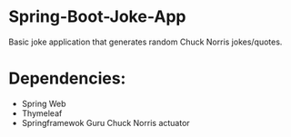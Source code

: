# Spring-Boot-Joke-App
Basic joke application that generates random Chuck Norris jokes/quotes.

# Dependencies:
<ul>
<li>Spring Web</li>
<li>Thymeleaf</li>
<li>Springframewok Guru Chuck Norris actuator</li>
</ul>